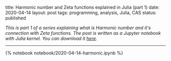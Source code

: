 title: Harmonic number and Zeta functions explained in Julia (part 1)
date: 2020-04-14
layout: post
tags:  programming, analysis, Julia, CAS
status: published

*This is part 1 of a series explaining what is Harmonic number and it's connection with Zeta
functions. The post is written as a Jupyter notebook with Julia kernel. You can download it
[here]({static}/notebook/2020-04-14-harmonic.ipynb).*

----

{% notebook notebook/2020-04-14-harmonic.ipynb %}
